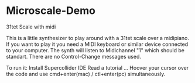 # Microscale-Demo
31tet Scale with midi

This is a little synthesizer to play around with a 31tet scale over a midipiano.
If you want to play it you need a MIDI keyboard or similar device connected to your computer.
The synth will listen to Midichannel "1" which should be standart.
There are no Control-Change messages used.

To run it:
Install Supercollider IDE
Read a tutorial ... 
Hoover your cursor over the code and use cmd+enter(mac) / ctl+enter(pc) simultaneously.
